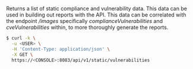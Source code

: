 Returns a list of static compliance and vulnerability data.  This data can be used in building out reports with the API.  This data can be correlated with the endpoint */images* specifically *complianceVulnerabilities* and *cveVulnerabilities* within, to more thoroughly generate the reports.



```bash
$ curl -k \
  -u <USER> \
  -H 'Content-Type: application/json' \
  -X GET \
  https://<CONSOLE>:8083/api/v1/static/vulnerabilities
```

